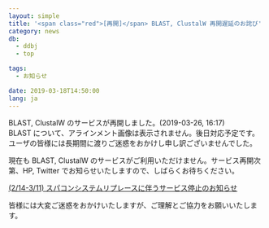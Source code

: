 ```yaml
---
layout: simple
title: '<span class="red">[再開]</span> BLAST, ClustalW 再開遅延のお詫び'
category: news
db:
  - ddbj
  - top

tags:
  - お知らせ

date: 2019-03-18T14:50:00
lang: ja
---
```


<p><span class="red">BLAST, ClustalW のサービスが再開しました。(2019-03-26, 16:17)<br>BLAST について、アラインメント画像は表示されません。後日対応予定です。<br>ユーザの皆様には長期間に渡りご迷惑をおかけし申し訳ございませんでした。</span></p>

<p>現在も BLAST, ClustalW のサービスがご利用いただけません。サービス再開次第、HP, Twitter でお知らせいたしますので、しばらくお待ちください。</p>

<p><a href="/news/ja/190207.html">(2/14-3/11) スパコンシステムリプレースに伴うサービス停止のお知らせ</a></p>

<p>皆様には大変ご迷惑をおかけいたしますが、ご理解とご協力をお願いいたします。</p>
